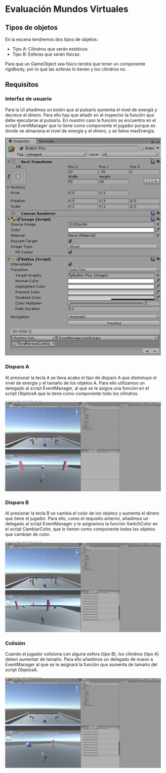 # Evaluación Mundos Virtuales

## Tipos de objetos

En la escena tendremos dos tipos de objetos:

- Tipo A: Cilindros que serán estáticos.
- Tipo B: Esferas que serán físicas.

Para que un GameObject sea físico tendrá que tener un componente rigidbody, por lo que las esferas lo tienen y los cilindros no.

## Requisitos

### Interfaz de usuario

Para la UI añadimos un botón que al pulsarlo aumenta el nivel de energía y decrece el dinero. Para ello hay que añadir en el inspector la función que debe ejecutarse al pulsarlo. En nuestro caso la función se encuentra en el script EventManager que lo tiene como componente el jugador porque es donde se almacena el nivel de energía y el dinero, y se llama masEnergia.

![Screenshot](doc/botonplus.png)

### Disparo A

Al presionar la tecla A se lleva acabo el tipo de disparo A que disminuye el nivel de energía y el tamaño de los objetos A. Para ello utilizamos un delegado al script EventManager, al que se le asigna una función en el script ObjetosA que lo tiene como componente todo los cilindros.

![GIF](doc/botonA.gif)

### Disparo B

Al presionar la tecla B se cambia el color de los objetos y aumenta el dinero que tiene el jugador. Para ello, como el requisito anterior, añadimos un delegado al script EventManager y le asignamos la función SwitchColor en el script CambiarColor, que lo tienen como componente todos los objetos que cambian de color.

![GIF](doc/botonBDinero.gif)

### Colisión 

Cuando el jugador colisiona con alguna esfera (tipo B), los cilindros (tipo A) deben aumentar de tamaño. Para ello añadimos un delegado de nuevo a EventManager al que se le asignará la función que aumenta de tamaño del script ObjetosA.

![GIF](doc/colision.gif)
